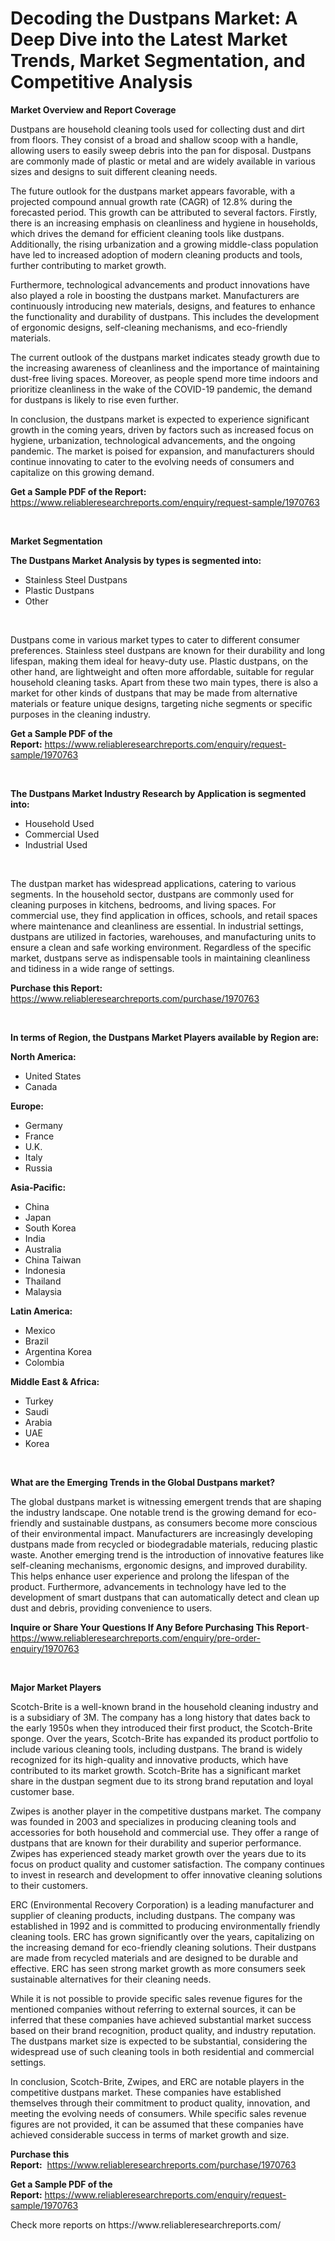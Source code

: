 <p><h1>Decoding the Dustpans Market: A Deep Dive into the Latest Market Trends, Market Segmentation, and Competitive Analysis</h1></p><p><strong>Market Overview and Report Coverage</strong></p>
<p><p>Dustpans are household cleaning tools used for collecting dust and dirt from floors. They consist of a broad and shallow scoop with a handle, allowing users to easily sweep debris into the pan for disposal. Dustpans are commonly made of plastic or metal and are widely available in various sizes and designs to suit different cleaning needs.</p><p>The future outlook for the dustpans market appears favorable, with a projected compound annual growth rate (CAGR) of 12.8% during the forecasted period. This growth can be attributed to several factors. Firstly, there is an increasing emphasis on cleanliness and hygiene in households, which drives the demand for efficient cleaning tools like dustpans. Additionally, the rising urbanization and a growing middle-class population have led to increased adoption of modern cleaning products and tools, further contributing to market growth.</p><p>Furthermore, technological advancements and product innovations have also played a role in boosting the dustpans market. Manufacturers are continuously introducing new materials, designs, and features to enhance the functionality and durability of dustpans. This includes the development of ergonomic designs, self-cleaning mechanisms, and eco-friendly materials.</p><p>The current outlook of the dustpans market indicates steady growth due to the increasing awareness of cleanliness and the importance of maintaining dust-free living spaces. Moreover, as people spend more time indoors and prioritize cleanliness in the wake of the COVID-19 pandemic, the demand for dustpans is likely to rise even further.</p><p>In conclusion, the dustpans market is expected to experience significant growth in the coming years, driven by factors such as increased focus on hygiene, urbanization, technological advancements, and the ongoing pandemic. The market is poised for expansion, and manufacturers should continue innovating to cater to the evolving needs of consumers and capitalize on this growing demand.</p></p>
<p><strong>Get a Sample PDF of the Report:</strong> <a href="https://www.reliableresearchreports.com/enquiry/request-sample/1970763">https://www.reliableresearchreports.com/enquiry/request-sample/1970763</a></p>
<p>&nbsp;</p>
<p><strong>Market Segmentation</strong></p>
<p><strong>The Dustpans Market Analysis by types is segmented into:</strong></p>
<p><ul><li>Stainless Steel Dustpans</li><li>Plastic Dustpans</li><li>Other</li></ul></p>
<p>&nbsp;</p>
<p><p>Dustpans come in various market types to cater to different consumer preferences. Stainless steel dustpans are known for their durability and long lifespan, making them ideal for heavy-duty use. Plastic dustpans, on the other hand, are lightweight and often more affordable, suitable for regular household cleaning tasks. Apart from these two main types, there is also a market for other kinds of dustpans that may be made from alternative materials or feature unique designs, targeting niche segments or specific purposes in the cleaning industry.</p></p>
<p><strong>Get a Sample PDF of the Report:</strong>&nbsp;<a href="https://www.reliableresearchreports.com/enquiry/request-sample/1970763">https://www.reliableresearchreports.com/enquiry/request-sample/1970763</a></p>
<p>&nbsp;</p>
<p><strong>The Dustpans Market Industry Research by Application is segmented into:</strong></p>
<p><ul><li>Household Used</li><li>Commercial Used</li><li>Industrial Used</li></ul></p>
<p>&nbsp;</p>
<p><p>The dustpan market has widespread applications, catering to various segments. In the household sector, dustpans are commonly used for cleaning purposes in kitchens, bedrooms, and living spaces. For commercial use, they find application in offices, schools, and retail spaces where maintenance and cleanliness are essential. In industrial settings, dustpans are utilized in factories, warehouses, and manufacturing units to ensure a clean and safe working environment. Regardless of the specific market, dustpans serve as indispensable tools in maintaining cleanliness and tidiness in a wide range of settings.</p></p>
<p><strong>Purchase this Report:</strong>&nbsp; <a href="https://www.reliableresearchreports.com/purchase/1970763">https://www.reliableresearchreports.com/purchase/1970763</a></p>
<p>&nbsp;</p>
<p><strong>In terms of Region, the Dustpans Market Players available by Region are:</strong></p>
<p>
    <p> <strong> North America: </strong>
        <ul>
            <li>United States</li>
            <li>Canada</li>
        </ul>
        </p> 
    <p> <strong> Europe: </strong>
        <ul>
            <li>Germany</li>
            <li>France</li>
            <li>U.K.</li>
            <li>Italy</li>
            <li>Russia</li>
        </ul>
        </p> 
    <p> <strong> Asia-Pacific: </strong>
        <ul>
            <li>China</li>
            <li>Japan</li>
            <li>South Korea</li>
            <li>India</li>
            <li>Australia</li>
            <li>China Taiwan</li>
            <li>Indonesia</li>
            <li>Thailand</li>
            <li>Malaysia</li>
        </ul>
        </p> 
    <p> <strong> Latin America: </strong>
        <ul>
            <li>Mexico</li>
            <li>Brazil</li>
            <li>Argentina Korea</li>
            <li>Colombia</li>
        </ul>
        </p> 
    <p> <strong> Middle East & Africa: </strong>
        <ul>
            <li>Turkey</li>
            <li>Saudi</li>
            <li>Arabia</li>
            <li>UAE</li>
            <li>Korea</li>
        </ul>
    </p>
    </p>
<p>&nbsp;</p>
<p><strong>What are the Emerging Trends in the Global Dustpans market?</strong></p>
<p><p>The global dustpans market is witnessing emergent trends that are shaping the industry landscape. One notable trend is the growing demand for eco-friendly and sustainable dustpans, as consumers become more conscious of their environmental impact. Manufacturers are increasingly developing dustpans made from recycled or biodegradable materials, reducing plastic waste. Another emerging trend is the introduction of innovative features like self-cleaning mechanisms, ergonomic designs, and improved durability. This helps enhance user experience and prolong the lifespan of the product. Furthermore, advancements in technology have led to the development of smart dustpans that can automatically detect and clean up dust and debris, providing convenience to users.</p></p>
<p><strong>Inquire or Share Your Questions If Any Before Purchasing This Report</strong>- <a href="https://www.reliableresearchreports.com/enquiry/pre-order-enquiry/1970763">https://www.reliableresearchreports.com/enquiry/pre-order-enquiry/1970763</a></p>
<p>&nbsp;</p>
<p><strong>Major Market Players</strong></p>
<p><p>Scotch-Brite is a well-known brand in the household cleaning industry and is a subsidiary of 3M. The company has a long history that dates back to the early 1950s when they introduced their first product, the Scotch-Brite sponge. Over the years, Scotch-Brite has expanded its product portfolio to include various cleaning tools, including dustpans. The brand is widely recognized for its high-quality and innovative products, which have contributed to its market growth. Scotch-Brite has a significant market share in the dustpan segment due to its strong brand reputation and loyal customer base.</p><p>Zwipes is another player in the competitive dustpans market. The company was founded in 2003 and specializes in producing cleaning tools and accessories for both household and commercial use. They offer a range of dustpans that are known for their durability and superior performance. Zwipes has experienced steady market growth over the years due to its focus on product quality and customer satisfaction. The company continues to invest in research and development to offer innovative cleaning solutions to their customers.</p><p>ERC (Environmental Recovery Corporation) is a leading manufacturer and supplier of cleaning products, including dustpans. The company was established in 1992 and is committed to producing environmentally friendly cleaning tools. ERC has grown significantly over the years, capitalizing on the increasing demand for eco-friendly cleaning solutions. Their dustpans are made from recycled materials and are designed to be durable and effective. ERC has seen strong market growth as more consumers seek sustainable alternatives for their cleaning needs.</p><p>While it is not possible to provide specific sales revenue figures for the mentioned companies without referring to external sources, it can be inferred that these companies have achieved substantial market success based on their brand recognition, product quality, and industry reputation. The dustpans market size is expected to be substantial, considering the widespread use of such cleaning tools in both residential and commercial settings.</p><p>In conclusion, Scotch-Brite, Zwipes, and ERC are notable players in the competitive dustpans market. These companies have established themselves through their commitment to product quality, innovation, and meeting the evolving needs of consumers. While specific sales revenue figures are not provided, it can be assumed that these companies have achieved considerable success in terms of market growth and size.</p></p>
<p><strong>Purchase this Report:</strong>&nbsp;&nbsp;<a href="https://www.reliableresearchreports.com/purchase/1970763">https://www.reliableresearchreports.com/purchase/1970763</a></p>
<p></p>
<p><strong>Get a Sample PDF of the Report:</strong>&nbsp;<a href="https://www.reliableresearchreports.com/enquiry/request-sample/1970763">https://www.reliableresearchreports.com/enquiry/request-sample/1970763</a></p>
<p>Check more reports on https://www.reliableresearchreports.com/</p>